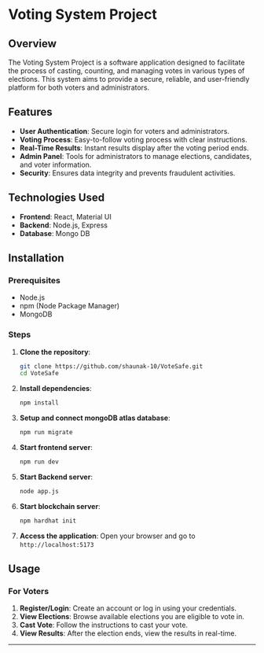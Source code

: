 # Voting System Project

## Overview

The Voting System Project is a software application designed to facilitate the process of casting, counting, and managing votes in various types of elections. This system aims to provide a secure, reliable, and user-friendly platform for both voters and administrators.

## Features

- **User Authentication**: Secure login for voters and administrators.
- **Voting Process**: Easy-to-follow voting process with clear instructions.
- **Real-Time Results**: Instant results display after the voting period ends.
- **Admin Panel**: Tools for administrators to manage elections, candidates, and voter information.
- **Security**: Ensures data integrity and prevents fraudulent activities.

## Technologies Used

- **Frontend**: React, Material UI
- **Backend**: Node.js, Express
- **Database**: Mongo DB

## Installation

### Prerequisites

- Node.js
- npm (Node Package Manager)
- MongoDB

### Steps

1. **Clone the repository**:
    ```sh
    git clone https://github.com/shaunak-10/VoteSafe.git
    cd VoteSafe
    ```
2. **Install dependencies**:
    ```sh
    npm install
    ```
3. **Setup and connect mongoDB atlas database**:
    ```sh
    npm run migrate
    ```
5. **Start frontend server**:
    ```sh
    npm run dev
    ```
6. **Start Backend server**:
    ```sh
    node app.js
    ```
7. **Start blockchain server**:
    ```sh
    npm hardhat init
    ```
8. **Access the application**:
    Open your browser and go to `http://localhost:5173`

## Usage

### For Voters

1. **Register/Login**: Create an account or log in using your credentials.
2. **View Elections**: Browse available elections you are eligible to vote in.
3. **Cast Vote**: Follow the instructions to cast your vote.
4. **View Results**: After the election ends, view the results in real-time.



---
